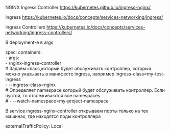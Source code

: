 NGINX Ingress Controller https://kubernetes.github.io/ingress-nginx/

Ingress https://kubernetes.io/docs/concepts/services-networking/ingress/

Ingress Controllers https://kubernetes.io/docs/concepts/services-networking/ingress-controllers/


В deployment-е в args

spec:
      containers:      
      - args:      
        - /nginx-ingress-controller        
        # Задаём класс,который будет обслуживать контроллер, который можно указывать в манифесте ingress, например ingress-class=my-test-ingress        
        - --ingress-class=nginx        
        # Определяет namespace который будет обслуживать контроллер. Если пустой, то отслеживаются все namespaces        
        # - --watch-namespace=my-project-namespace

В service ingress-nginx-controller открываем порты только на тех машинах, где находятся  поды контроллера

externalTrafficPolicy: Local
